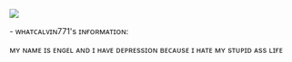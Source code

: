 <img
src="https://adriansblinkiecollection.neocities.org/dividers/cautiondivider2.gif" /></p>
<h9> - ᴡʜᴀᴛᴄᴀʟᴠɪɴ771's ɪɴғᴏʀᴍᴀᴛɪᴏɴ: <h9>

ᴍʏ ɴᴀᴍᴇ ɪs ᴇɴɢᴇʟ ᴀɴᴅ ɪ ʜᴀᴠᴇ ᴅᴇᴘʀᴇssɪᴏɴ ʙᴇᴄᴀᴜsᴇ ɪ ʜᴀᴛᴇ ᴍʏ sᴛᴜᴘɪᴅ ᴀss ʟɪғᴇ
